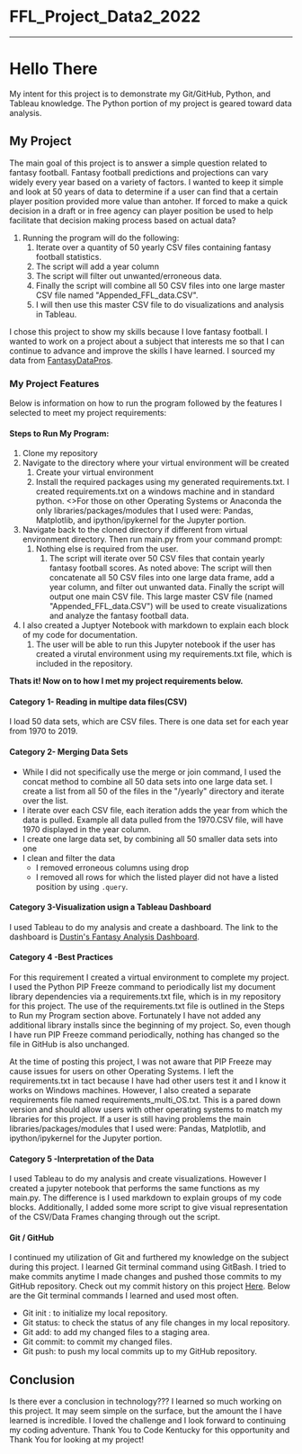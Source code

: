 # FFL_Project_Data2_2022
_______________________________________________________________________________________________________________________________________
# Hello There

My intent for this project is to demonstrate my Git/GitHub, Python, and Tableau knowledge. The Python portion of my project is geared toward data analysis. 

## My Project 
The main goal of this project is to answer a simple question related to fantasy football. Fantasy football predictions and projections can vary widely every year based on a variety of factors. I wanted to keep it simple and look at 50 years of data to determine if a user can find that a certain player position provided more value than antoher. If forced to make a quick decision in a draft or in free agency can player position be used to help facilitate that decision making process based on actual data?

1. Running the program will do the following:
    1. Iterate over a quantity of 50 yearly CSV files containing fantasy football statistics.
    2. The script will add a year column
    3. The script will filter out unwanted/erroneous data.
    4. Finally the script will combine all 50 CSV files into one large master CSV file named "Appended_FFL_data.CSV".
    5. I will then use this master CSV file to do visualizations and analysis in Tableau.

I chose this project to show my skills because I love fantasy football. I wanted to work on a project about a subject that interests me so that I can continue to advance and improve the skills I have learned. I sourced my data from [FantasyDataPros](https://www.fantasyfootballdatapros.com/csv_files).

### My Project Features
Below is information on how to run the program followed by the features I selected to meet my project requirements:

#### Steps to Run My Program:

1. Clone my repository 
2. Navigate to the directory where your virtual environment will be created
    1. Create your virtual environment
    2. Install the required packages using my generated requirements.txt. I created requirements.txt on a windows machine and in standard python. 
    <>For those on other Operating Systems or Anaconda the only libraries/packages/modules that I used were: Pandas, Matplotlib, and ipython/ipykernel for the Jupyter portion. 
3. Navigate back to the cloned directory if different from virtual environment directory. Then run main.py from your command prompt:
    1. Nothing else is required from the user.
        1. The script will iterate over 50 CSV files that contain yearly fantasy football scores. As noted above: The script will then concatenate all 50 CSV files into one large data frame, add a year column, and filter out unwanted data. Finally the script will output one main CSV file. This large master CSV file (named "Appended_FFL_data.CSV") will be used to create visualizations and analyze the fantasy football data.
4. I also created a Juptyer Notebook with markdown to explain each block of my code for documentation.
    1. The user will be able to run this Jupyter notebook if the user has created a virutal environment using my requirements.txt file, which is included in the repository.
        
**Thats it! Now on to how I met my project requirements below.**

#### Category 1- Reading in multipe data files(CSV)
I load 50 data sets, which are CSV files. There is one data set for each year from 1970 to 2019. 

#### Category 2- Merging Data Sets
- While I did not specifically use the merge or join command, I used the concat method to combine all 50 data sets into one large data set. I create a list from all 50 of the files in the "/yearly" directory and iterate over the list.
- I iterate over each CSV file, each iteration adds the year from which the data is pulled. Example all data pulled from the 1970.CSV file, will have 1970 displayed in the year column. 
- I create one large data set, by combining all 50 smaller data sets into one
- I clean and filter the data
    - I removed erroneous columns using drop
    - I removed all rows for which the listed player did not have a listed position by using `.query`.
#### Category 3-Visualization usign a Tableau Dashboard
I used Tableau to do my analysis and create a dashboard. The link to the dashboard is [Dustin's Fantasy Analysis Dashboard](https://public.tableau.com/views/FFL_Project_Data_Analysis2_2022/Story1?:language=en-US&publish=yes&:display_count=n&:origin=viz_share_link).
#### Category 4 -Best Practices 
For this requirement I created a virtual environment to complete my project. I used the Python PIP Freeze command to periodically list my document library dependencies via a requirements.txt file, which is in my repository for this project. The use of the requirements.txt file is outlined in the Steps to Run my Program section above. Fortunately I have not added any additional library installs since the beginning of my project. So, even though I have run PIP Freeze command periodically, nothing has changed so the file in GitHub is also unchanged.

At the time of posting this project, I was not aware that PIP Freeze may cause issues for users on other Operating Systems. I left the requirements.txt in tact because I have had other users test it and I know it works on Windows machines. However, I also created a separate requirements file named requirements_multi_OS.txt. This is a pared down version and should allow users with other operating systems to match my libraries for this project. If a user is still having problems the main libraries/packages/modules that I used were: Pandas, Matplotlib, and ipython/ipykernel for the Jupyter portion.

#### Category 5 -Interpretation of the Data
I used Tableau to do my analysis and create visualizations. However I created a jupyter notebook that performs the same functions as my main.py. The difference is I used markdown to explain groups of my code blocks. Additionally, I added some more script to give visual representation of the CSV/Data Frames changing through out the script.

#### Git / GitHub

I continued my utilization of Git and furthered my knowledge on the subject during this project. I learned Git terminal command using GitBash.  I tried to make commits anytime I made changes and pushed those commits to my GitHub repository. Check out my commit history on this project [Here](https://github.com/dust39/FFL_Project_Data2/commits/main). Below are the Git terminal commands I learned and used most often.

- Git init : to initialize my local repository.
- Git status: to check the status of any file changes in my local repository.
- Git add: to add my changed files to a staging area.
- Git commit: to commit my changed files.
- Git push: to push my local commits up to my GitHub repository.

## Conclusion
Is there ever a conclusion in technology??? I learned so much working on this project. It may seem simple on the surface, but the amount the I have learned is incredible. I loved the challenge and I look forward to continuing my coding adventure. Thank You to Code Kentucky for this opportunity and Thank You for looking at my project!